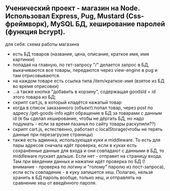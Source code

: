 Ученический проект - магазин на Node.
Использовал Express, Pug, Mustard (Css-фреймворк), MySQL БД, 
хеширование паролей (функция bcrypt).
----
для себя: схема работы магазина
- есть БД товаров (название, цена, описание, краткое имя, имя картинки)
- попадая на главную, по гет-запросу "/" делается запрос в БД, выкачиваются все 
товары, передаются через view-engine в pug и там отрисовываются.
- на каждом товаре есть ссылка <a> типа /item/краткое-имя (взятое из БД во время отрисовки)
- ...а также кнопка "добавить в корзину", содержащая goodsId = id этого товара из БД;
- скрипт cart.js, в который кладётся нажатый товар
- когда в список заказанного (объект) попал товар, через post по адресу /get-goods-info
идёт обращение в БД за товарами с данным id (я бы сделал хеширование, чтобы не дёргать БД,
но надо подумать - если за время лазанья по сайту товары раскупили??)
- скрипт cart.js, естественно, работает с localStorage(чтобы не терять данные
при перезагрузке страницы)
 - также есть админка, использующая куки и middleware. То есть для пары адресов
сначала идёт проверка, если в куках есть сохранённые данные для входа и они
совпадают с данными в БД, то middleware пускает дальше. Если нет - отправит
на страницу входа. Там при введении данных и нажатии идёт проверка по БД (!внимание - проверка
по логину и "голому" паролю из пост-запроса), если есть совпадение - в куку запишется хеш.
Полагаю, нельзя хранить в БД пароль вообще, только хеш, и отправлять на сравнение
хеш от введённого пароля.
